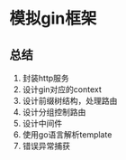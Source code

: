# 模拟gin框架

## 总结
1. 封装http服务
2. 设计gin对应的context
3. 设计前缀树结构，处理路由
4. 设计分组控制路由
5. 设计中间件
6. 使用go语言解析template
7. 错误异常捕获